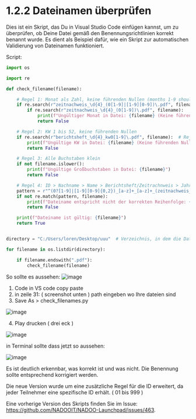 # 1.2.2 Dateinamen überprüfen

Dies ist ein Skript, das Du in Visual Studio Code einfügen kannst, um zu überprüfen, ob Deine Datei gemäß den Benennungsrichtlinien korrekt benannt wurde. Es dient als Beispiel dafür, wie ein Skript zur automatischen Validierung von Dateinamen funktioniert.

Script:
```python
import os

import re

def check_filename(filename):

    # Regel 1: Monat als Zahl, keine führenden Nullen (months 1-9 should not have leading zeros)
    if re.search(r"zeitnachweis_\d{4}_(0[1-9]|[1-9][0-9])\.pdf", filename):
        if re.search(r"zeitnachweis_\d{4}_(0[1-9])\.pdf", filename):
            print(f"Ungültiger Monat in Datei: {filename} (Keine führenden Nullen erlaubt)")
            return False

    # Regel 2: KW 1 bis 52, keine führenden Nullen
    if re.search(r"berichtsheft_\d{4}_kw0[1-9]\.pdf", filename):  # Reject weeks with leading zero
        print(f"Ungültige KW in Datei: {filename} (Keine führenden Nullen erlaubt)")
        return False

    # Regel 3: Alle Buchstaben klein
    if not filename.islower():
        print(f"Ungültige Großbuchstaben in Datei: {filename}")
        return False

    # Regel 4: ID > Nachname > Name > Berichtsheft/Zeitrachnweis > Jahr > KW/Monat
    pattern = r"^(0?[1-9]|[1-9][0-9]{0,2})_[a-z]+_[a-z]+_(zeitnachweis_\d{4}_([1-9]|1[0-2])|berichtsheft_\d{4}_kw[1-5]?[0-9])\.pdf$"
    if not re.match(pattern, filename):
        print(f"Dateiname entspricht nicht der korrekten Reihenfolge: {filename}")
        return False

    print(f"Dateiname ist gültig: {filename}")
    return True


directory = "C:/Users/loren/Desktop/uuu"  # Verzeichnis, in dem die Dateien sind

for filename in os.listdir(directory):

    if filename.endswith(".pdf"):
        check_filename(filename)
```

So sollte es aussehen:
![image](https://github.com/user-attachments/assets/ac00367f-542f-48ca-80ef-7af5ef06cc0d)

1. Code in VS code copy paste
2. in zeile 31: ( screenshot unten ) path eingeben wo Ihre dateien sind
3. Save As > check_filenames.py

![image](https://github.com/user-attachments/assets/5950250a-443e-4cd2-87e2-b8e4c36b45fd)

4. Play drucken ( drei eck )

![image](https://github.com/user-attachments/assets/985e8e4d-6826-44f9-9d5a-23fcb74f3930)

in Terminal sollte dass jetzt so aussehen:

![image](https://github.com/user-attachments/assets/3ee0c843-075b-4fe5-ab45-ec3f27257491)

Es ist deutlich erkennbar, was korrekt ist und was nicht. Die Benennung sollte entsprechend korrigiert werden.

Die neue Version wurde um eine zusätzliche Regel für die ID erweitert, da jeder Teilnehmer eine spezifische ID erhält. ( 01 bis 999 )

Eine vorherige Version des Skripts finden Sie im Issue:
https://github.com/NADOOIT/NADOO-Launchpad/issues/463.